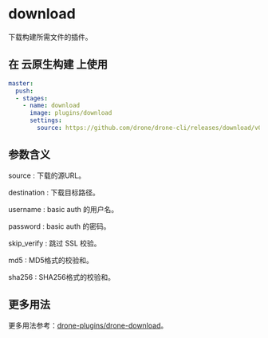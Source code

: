 # download

下载构建所需文件的插件。

## 在 云原生构建 上使用

```yml
master:
  push:
  - stages:
    - name: download  
      image: plugins/download
      settings:
        source: https://github.com/drone/drone-cli/releases/download/v0.8.5/drone_linux_amd64.tar.gz
```

## 参数含义

source
: 下载的源URL。

destination
: 下载目标路径。

username
: basic auth 的用户名。

password
: basic auth 的密码。

skip_verify
: 跳过 SSL 校验。

md5
: MD5格式的校验和。

sha256
: SHA256格式的校验和。

## 更多用法

更多用法参考：[drone-plugins/drone-download](https://github.com/drone-plugins/drone-download)。
